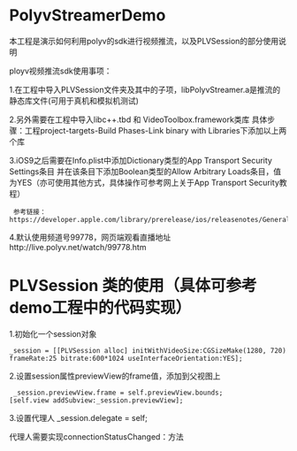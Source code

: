 # PolyvStreamerDemo

本工程是演示如何利用polyv的sdk进行视频推流，以及PLVSession的部分使用说明

ployv视频推流sdk使用事项：

1.在工程中导入PLVSession文件夹及其中的子项，libPolyvStreamer.a是推流的静态库文件(可用于真机和模拟机测试)

2.另外需要在工程中导入libc++.tbd 和 VideoToolbox.framework类库
     具体步骤：工程project-targets-Build Phases-Link binary with Libraries下添加以上两个库
  
3.iOS9之后需要在Info.plist中添加Dictionary类型的App Transport Security Settings条目
     并在该条目下添加Boolean类型的Allow Arbitrary Loads条目，值为YES（亦可使用其他方式，具体操作可参考网上关于App Transport      Security教程）
     
     参考链接：https://developer.apple.com/library/prerelease/ios/releasenotes/General/WhatsNewIniOS/Articles/iOS9.html
     
4.默认使用频道号99778，网页端观看直播地址http://live.polyv.net/watch/99778.htm

# PLVSession 类的使用（具体可参考demo工程中的代码实现）

1.初始化一个session对象

    _session = [[PLVSession alloc] initWithVideoSize:CGSizeMake(1280, 720) frameRate:25 bitrate:600*1024 useInterfaceOrientation:YES];

2.设置session属性previewView的frame值，添加到父视图上

     _session.previewView.frame = self.previewView.bounds;
    [self.view addSubview:_session.previewView];
    
3.设置代理人   _session.delegate = self;

代理人需要实现connectionStatusChanged：方法


